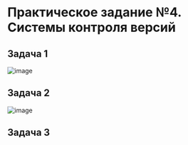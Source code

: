 # Практическое задание №4. Системы контроля версий

## Задача 1

![image](https://github.com/user-attachments/assets/5e3ec4e0-426f-437f-a6ce-dbffceeb21ed)

## Задача 2

![image](https://github.com/user-attachments/assets/3910a873-8862-4cd7-89fd-88b9571b397e)

## Задача 3



